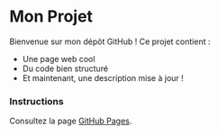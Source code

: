 # Mon Projet

Bienvenue sur mon dépôt GitHub ! Ce projet contient :

- Une page web cool
- Du code bien structuré
- Et maintenant, une description mise à jour !

### Instructions
Consultez la page [GitHub Pages](https://votre-utilisateur.github.io/votre-repo).

